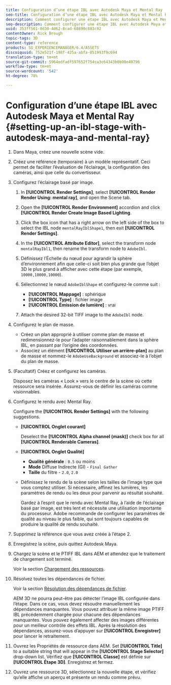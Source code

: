 ```yaml
---
title: Configuration d’une étape IBL avec Autodesk Maya et Mental Ray
seo-title: Configuration d’une étape IBL avec Autodesk Maya et Mental Ray
description: Comment configurer une étape IBL avec Autodesk Maya et Mental Ray
seo-description: Comment configurer une étape IBL avec Autodesk Maya et Mental Ray
uuid: 353ff561-0d30-4d62-8cad-68890c883c92
contentOwner: Rick Brough
topic-tags: 3D
content-type: reference
products: SG_EXPERIENCEMANAGER/6.4/ASSETS
discoiquuid: 752e521f-198f-425a-abfa-051993f9c694
translation-type: tm+mt
source-git-commit: 5964edfadf597652f754ca3c64343b0b90e40796
workflow-type: tm+mt
source-wordcount: '542'
ht-degree: 78%

---
```



# Configuration d’une étape IBL avec Autodesk Maya et Mental Ray {#setting-up-an-ibl-stage-with-autodesk-maya-and-mental-ray}

1. Dans Maya, créez une nouvelle scène vide.

1. Créez une référence (temporaire) à un modèle représentatif. Ceci permet de faciliter l’évaluation de l’éclairage, la configuration des caméras, ainsi que celle du convertisseur.
1. Configurez l’éclairage basé par image.

   1. In **[!UICONTROL Render Settings]**, select **[!UICONTROL Render Render Using: mental ray]**, and open the Scene tab.
   1. Open the **[!UICONTROL Render Environment]** accordion and click **[!UICONTROL Render Create Image Based Lighting**.
   1. Click the box icon that has a right arrow on the left side of the box to select the IBL node `mentalRayIblShape1`, then exit **[!UICONTROL Render Settings]**.
   1. In the **[!UICONTROL Attribute Editor]**, select the transform node `mentalRayIbl1`, then rename the transform node to `AdobeIbl`.
   1. Définissez l’Échelle du nœud pour agrandir la sphère d’environnement afin que celle-ci soit bien plus grande que l’objet 3D le plus grand à afficher avec cette étape (par exemple, `10000,10000,10000`).
   1. Sélectionnez le nœud `AdobeIblShape` et configurez-le comme suit :

      * **[!UICONTROL Mappage]** : sphérique
      * **[!UICONTROL Type]** : fichier image
      * **[!UICONTROL Émission de lumière]** : vrai
   1. Attach the desired 32-bit TIFF image to the `AdobeIbl` node.


1. Configurez le plan de masse.

   * Créez un plan approprié à utiliser comme plan de masse et redimensionnez-le pour l’adapter raisonnablement dans la sphère IBL, en passant par l’origine des coordonnées.
   * Associez un élément **[!UICONTROL Utiliser un arrière-plan]** au plan de masse et nommez-le `AdobeUseBackground` et associez-le à l’objet du plan de masse.

1. (Facultatif) Créez et configurez les caméras.

   Disposez les caméras « Look » vers le centre de la scène où cette ressource sera insérée. Assurez-vous de définir les caméras comme visionnables.

1. Configurez le rendu avec Mental Ray.

   Configure the **[!UICONTROL Render Settings]** with the following suggestions.

   * **[!UICONTROL Onglet courant]**

      Deselect the **[!UICONTROL Alpha channel (mask)]** check box for all **[!UICONTROL Renderable Cameras]**.

   * **[!UICONTROL Onglet Qualité]**

      * **Qualité générale** : `0.5`   ou moins
      * **Mode** Diffuse Indirecte (GI) - `Final Gather`
      * **Taille** du filtre - `2.0`, `2.0`
   * Définissez le rendu de la scène selon les tailles de l’image type que vous comptez utiliser. Si nécessaire, affinez les lumières, les paramètres de rendu ou les deux pour parvenir au résultat souhaité.

       Gardez à l’esprit que le rendu avec Mental Ray, à l’aide de l’éclairage basé par image, est très lent et nécessite une utilisation importante du processeur. Adobe recommande de configurer les paramètres de qualité au niveau le plus faible, qui sont toujours capables de produire la qualité de rendu souhaité.


1. Supprimez la référence que vous avez créée à l’étape 2.

1. Enregistrez la scène, puis quittez Autodesk Maya.

1. Chargez la scène et le PTIFF IBL dans AEM et attendez que le traitement de chargement soit terminé.

   Voir la section [Chargement des ressources](managing-assets-touch-ui.md#uploading-assets).

1. Résolvez toutes les dépendances de fichier.

   Voir la section [Résolution des dépendances de fichier](resolve-file-dependencies.md).

   AEM 3D ne pourra peut-être pas détecter l’image IBL configurée dans l’étape. Dans ce cas, vous devez résoudre manuellement les dépendances manquantes. Vous pouvez attribuer la même image PTIFF IBL précédemment chargée pour chacune des dépendances manquantes. Vous pouvez également affecter des images différentes pour un meilleur contrôle des effets IBL. Après la résolution des dépendances, assurez-vous d’appuyer sur **[!UICONTROL Enregistrer]** pour lancer le retraitement.

1. Ouvrez les Propriétés de ressource dans AEM. Set **[!UICONTROL Title]** to a suitable string that will appear in the **[!UICONTROL Stage Selector]** drop-down list. Vérifiez que **[!UICONTROL Classe]** est définie sur **[!UICONTROL Étape 3D]**. Enregistrez et fermez.

1. Ouvrez une ressource 3D, sélectionnez la nouvelle étape, et vérifiez qu’elle affiche un aperçu et présente un rendu comme prévu.

